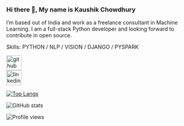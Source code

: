 ### Hi there 👋, My name is Kaushik Chowdhury

I’m based out of India and work as a freelance consultant in Machine Learning. I am a full-stack Python developer and looking forward to contribute in open source.

Skills: PYTHON / NLP / VISION / DJANGO / PYSPARK


[<img src='https://cdn.jsdelivr.net/npm/simple-icons@3.0.1/icons/github.svg' alt='github' height='40'>](https://github.com/KaushikChowdhury)       
[<img src='https://cdn.jsdelivr.net/npm/simple-icons@3.0.1/icons/linkedin.svg' alt='linkedin' height='40'>](https://www.linkedin.com/in/https://www.linkedin.com/in/kaushikchowdhury//)  

[![Top Langs](https://github-readme-stats.vercel.app/api/top-langs/?username=KaushikChowdhury)](https://github.com/anuraghazra/github-readme-stats)

![GitHub stats](https://github-readme-stats.vercel.app/api?username=KaushikChowdhury&show_icons=true&count_private=true)  

![Profile views](https://gpvc.arturio.dev/KaushikChowdhury)  
